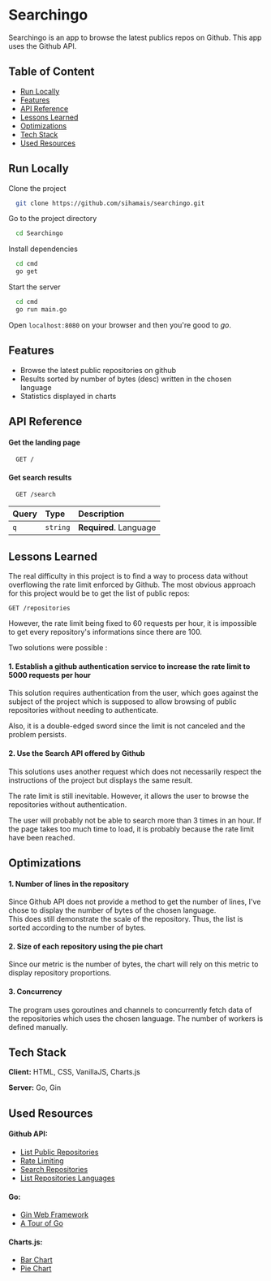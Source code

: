 
# Searchingo

Searchingo is an app to browse the latest publics repos on Github. This app uses the Github API.

## Table of Content

- [Run Locally](https://github.com/sihamais/searchingo#run-locally)
- [Features](https://github.com/sihamais/searchingo#features)
- [API Reference](https://github.com/sihamais/searchingo#api-reference)
- [Lessons Learned](https://github.com/sihamais/searchingo#lessons-learned)
- [Optimizations](https://github.com/sihamais/searchingo#optimizations)
- [Tech Stack](https://github.com/sihamais/searchingo#tech-stack)
- [Used Resources](https://github.com/sihamais/searchingo#used-resources)
## Run Locally

Clone the project

```bash
  git clone https://github.com/sihamais/searchingo.git
```

Go to the project directory

```bash
  cd Searchingo
```

Install dependencies

```bash
  cd cmd
  go get
```

Start the server

```bash
  cd cmd
  go run main.go
```

Open ```localhost:8080``` on your browser and then you're good to *go*.

  
## Features

- Browse the latest public repositories on github
- Results sorted by number of bytes (desc) written in the chosen language
- Statistics displayed in charts

  
## API Reference

#### Get the landing page

```HTTP
  GET /
```

#### Get search results

```HTTP
  GET /search
```

| Query | Type     | Description                       |
| :-------- | :------- | :-------------------------------- |
| `q`      | `string` | **Required**. Language |


  
## Lessons Learned

The real difficulty in this project is to find a way to process data without overflowing the rate limit enforced by Github. The most obvious approach for this project would be to get the list of public repos: 
```HTTP
GET /repositories
```
However, the rate limit being fixed to 60 requests per hour, it is impossible to get every repository's informations since there are 100.

Two solutions were possible :

#### 1. Establish a github authentication service to increase the rate limit to 5000 requests per hour

This solution requires authentication from the user, which goes against the subject of the project which is supposed to allow browsing of public repositories without needing to authenticate.  

Also, it is a double-edged sword since the limit is not canceled and the problem persists. 

#### 2. Use the Search API offered by Github

This solutions uses another request which does not necessarily respect the instructions of the project but displays the same result.  

The rate limit is still inevitable. However, it allows the user to browse the repositories without authentication.  

The user will probably not be able to search more than 3 times in an hour. If the page takes too much time to load, it is probably because the rate limit have been reached.

## Optimizations

#### 1. Number of lines in the repository
Since Github API does not provide a method to get the number of lines, I've chose to display the number of bytes of the chosen language.   
This does still demonstrate the scale of the repository. Thus, the list is sorted according to the number of bytes.

#### 2. Size of each repository using the pie chart
Since our metric is the number of bytes, the chart will rely on this metric to display repository proportions.

#### 3. Concurrency
The program uses goroutines and channels to concurrently fetch data of the repositories which uses the chosen language. The number of workers is defined manually.

  
## Tech Stack

**Client:** HTML, CSS, VanillaJS, Charts.js

**Server:** Go, Gin

  
## Used Resources
#### Github API:
 - [List Public Repositories](https://docs.github.com/en/rest/reference/repos#list-public-repositories)
 - [Rate Limiting](https://docs.github.com/en/rest/overview/resources-in-the-rest-api#rate-limiting)
 - [Search Repositories](https://docs.github.com/en/rest/reference/search#search-repositories)
 - [List Repositories Languages](https://docs.github.com/en/rest/reference/repos#list-repository-languages)

#### Go:

 - [Gin Web Framework](https://github.com/gin-gonic/gin#gin-web-framework)
 - [A Tour of Go](https://tour.golang.org/welcome/1)

#### Charts.js:
 - [Bar Chart](https://www.chartjs.org/docs/latest/charts/bar.html)
 - [Pie Chart](https://www.chartjs.org/docs/latest/charts/doughnut.html)
